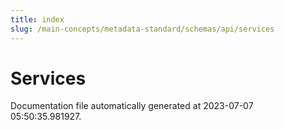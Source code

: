 ```yaml
---
title: index
slug: /main-concepts/metadata-standard/schemas/api/services
---
```


# Services

Documentation file automatically generated at 2023-07-07 05:50:35.981927.
